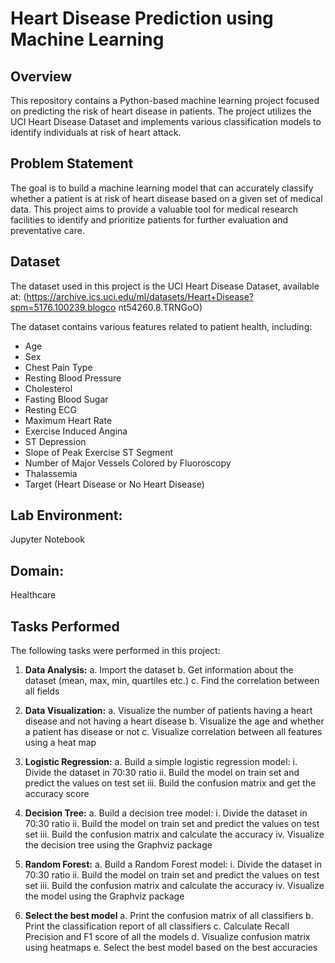 # Heart Disease Prediction using Machine Learning

## Overview

This repository contains a Python-based machine learning project focused on predicting the risk of heart disease in patients. The project utilizes the UCI Heart Disease Dataset and implements various classification models to identify individuals at risk of heart attack.

## Problem Statement

The goal is to build a machine learning model that can accurately classify whether a patient is at risk of heart disease based on a given set of medical data. This project aims to provide a valuable tool for medical research facilities to identify and prioritize patients for further evaluation and preventative care.

## Dataset

The dataset used in this project is the UCI Heart Disease Dataset, available at:
 (https://archive.ics.uci.edu/ml/datasets/Heart+Disease?spm=5176.100239.blogco
 nt54260.8.TRNGoO)

The dataset contains various features related to patient health, including:

*   Age
*   Sex
*   Chest Pain Type
*   Resting Blood Pressure
*   Cholesterol
*   Fasting Blood Sugar
*   Resting ECG
*   Maximum Heart Rate
*   Exercise Induced Angina
*   ST Depression
*   Slope of Peak Exercise ST Segment
*   Number of Major Vessels Colored by Fluoroscopy
*   Thalassemia
*   Target (Heart Disease or No Heart Disease)

## Lab Environment:
 Jupyter Notebook

## Domain:
 Healthcare

 
## Tasks Performed

The following tasks were performed in this project:

1. **Data Analysis:**
 a. Import the dataset
 b. Get information about the dataset (mean, max, min, quartiles etc.)
 c. Find the correlation between all fields


2. **Data Visualization:**
 a. Visualize the number of patients having a heart disease and not having
 a heart disease
 b. Visualize the age and whether a patient has disease or not
 c. Visualize correlation between all features using a heat map

3. **Logistic Regression:**
 a. Build a simple logistic regression model:
 i. Divide the dataset in 70:30 ratio
 ii. Build the model on train set and predict the values on test set
 iii. Build the confusion matrix and get the accuracy score

 4. **Decision Tree:**
 a. Build a decision tree model:
 i. Divide the dataset in 70:30 ratio
 ii. Build the model on train set and predict the values on test set
 iii. Build the confusion matrix and calculate the accuracy
 iv. Visualize the decision tree using the Graphviz package

5. **Random Forest:**
 a. Build a Random Forest model:
 i. Divide the dataset in 70:30 ratio
 ii. Build the model on train set and predict the values on test set
 iii. Build the confusion matrix and calculate the accuracy
 iv. Visualize the model using the Graphviz package


6. **Select the best model**
 a. Print the confusion matrix of all classifiers
 b. Print the classification report of all classifiers
 c. Calculate Recall Precision and F1 score of all the models
 d. Visualize confusion matrix using heatmaps
 e. Select the best model based on the best accuracies
